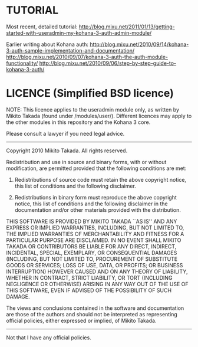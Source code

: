 TUTORIAL
========

Most recent, detailed tutorial:
http://blog.mixu.net/2011/01/13/getting-started-with-useradmin-my-kohana-3-auth-admin-module/

Earlier writing about Kohana auth:
http://blog.mixu.net/2010/09/14/kohana-3-auth-sample-implementation-and-documentation/
http://blog.mixu.net/2010/09/07/kohana-3-auth-the-auth-module-functionality/
http://blog.mixu.net/2010/09/06/step-by-step-guide-to-kohana-3-auth/

LICENCE (Simplified BSD licence)
=======

NOTE: This licence applies to the useradmin module only, as written by Mikito
Takada (found under /modules/user/). Different licences may apply to the other
modules in this repository and the Kohana 3 core.

Please consult a lawyer if you need legal advice.

-------

Copyright 2010 Mikito Takada. All rights reserved.

Redistribution and use in source and binary forms, with or without modification, are
permitted provided that the following conditions are met:

   1. Redistributions of source code must retain the above copyright notice, this list of
      conditions and the following disclaimer.

   2. Redistributions in binary form must reproduce the above copyright notice, this list
      of conditions and the following disclaimer in the documentation and/or other materials
      provided with the distribution.

THIS SOFTWARE IS PROVIDED BY MIKITO TAKADA ``AS IS'' AND ANY EXPRESS OR IMPLIED
WARRANTIES, INCLUDING, BUT NOT LIMITED TO, THE IMPLIED WARRANTIES OF MERCHANTABILITY AND
FITNESS FOR A PARTICULAR PURPOSE ARE DISCLAIMED. IN NO EVENT SHALL MIKITO TAKADA OR
CONTRIBUTORS BE LIABLE FOR ANY DIRECT, INDIRECT, INCIDENTAL, SPECIAL, EXEMPLARY, OR
CONSEQUENTIAL DAMAGES (INCLUDING, BUT NOT LIMITED TO, PROCUREMENT OF SUBSTITUTE GOODS OR
SERVICES; LOSS OF USE, DATA, OR PROFITS; OR BUSINESS INTERRUPTION) HOWEVER CAUSED AND ON
ANY THEORY OF LIABILITY, WHETHER IN CONTRACT, STRICT LIABILITY, OR TORT (INCLUDING
NEGLIGENCE OR OTHERWISE) ARISING IN ANY WAY OUT OF THE USE OF THIS SOFTWARE, EVEN IF
ADVISED OF THE POSSIBILITY OF SUCH DAMAGE.

The views and conclusions contained in the software and documentation are those of the
authors and should not be interpreted as representing official policies, either expressed
or implied, of Mikito Takada.

-------

Not that I have any official policies.
